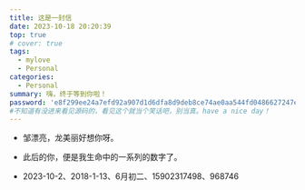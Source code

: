 ```yaml
---
title: 这是一封信
date: 2023-10-18 20:20:39
top: true
# cover: true
tags:
  - mylove
  - Personal
categories:
  - Personal
summary: 嗨，终于等到你啦！
password: 'e8f299ee24a7efd92a907d1d6dfa8d9deb8ce74ae0aa544fd0486627247ee875'
#不知道有没进来看见源码的，看见这个就当个笑话吧，别当真。have a nice day！
---
```

- 邹漂亮，龙美丽好想你呀。

- 此后的你，便是我生命中的一系列的数字了。  

- 2023-10-2、2018-1-13、6月初二、15902317498、968746